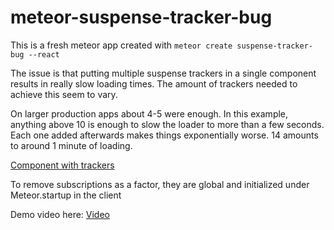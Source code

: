# meteor-suspense-tracker-bug

This is a fresh meteor app created with `meteor create suspense-tracker-bug --react`

The issue is that putting multiple suspense trackers in a single component results in really slow loading times.
The amount of trackers needed to achieve this seem to vary. 

On larger production apps about 4-5 were enough.
In this example, anything above 10 is enough to slow the loader to more than a few seconds. 
Each one added afterwards makes things exponentially worse. 14 amounts to around 1 minute of loading.

[Component with trackers](./suspense-tracker-bug/imports/ui/Info.jsx)

To remove subscriptions as a factor, they are global and initialized under Meteor.startup in the client

Demo video here:
[Video](https://github.com/Dani055/meteor-suspense-tracker-bug/blob/main/suspense-tracker-bug.mp4)

